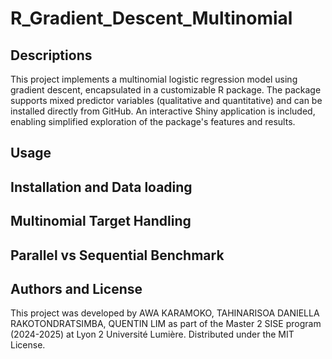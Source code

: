# R_Gradient_Descent_Multinomial

## Descriptions
This project implements a multinomial logistic regression model using gradient descent, encapsulated in a customizable R package. The package supports mixed predictor variables (qualitative and quantitative) and can be installed directly from GitHub. An interactive Shiny application is included, enabling simplified exploration of the package's features and results.

## Usage

## Installation and Data loading

## Multinomial Target Handling

## Parallel vs Sequential Benchmark

## Authors and License
This project was developed by AWA KARAMOKO, TAHINARISOA DANIELLA RAKOTONDRATSIMBA, QUENTIN LIM as part of the Master 2 SISE program (2024-2025) at Lyon 2 Université Lumière.
Distributed under the MIT License.
